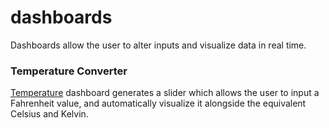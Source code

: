# dashboards

Dashboards allow the user to alter inputs and visualize data in real time.

### Temperature Converter 
[Temperature](https://github.com/nwoodr94/dashboards/blob/master/temperature-dashboard.ipynb) dashboard generates a slider which allows the user to input a Fahrenheit value, and automatically visualize it alongside the equivalent Celsius and Kelvin.
